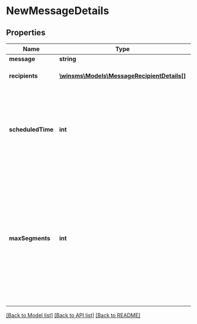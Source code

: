 # NewMessageDetails

## Properties
Name | Type | Description | Notes
------------ | ------------- | ------------- | -------------
**message** | **string** | The SMS text to be sent. | 
**recipients** | [**\winsms\Models\MessageRecipientDetails[]**](MessageRecipientDetails.md) | An array of messageRecipientDetails objects. | 
**scheduledTime** | **int** | ***Optional*** - The date and time that an SMS should be delivered. If not specified, or is set for a date/time prior to the current date/time, the SMS message will be sent immediately.  If specified, this value should have the format YYYYMMDDHHmm. | [optional] 
**maxSegments** | **int** | ***Optional*** - The maximum [GSM Encoded segment count](\&quot;https://support.winsms.co.za/rest/GSM\&quot;) that the message is allowed to utilise.  This defaults to 1, allowing for a maximum GSM Encoded message length of 160 characters.  The maximum value is 6, which allows for a GSM Encoded message length of 918 characters.  If you intend to send a message longer than 160 characters, this value should be specified. | [optional] 

[[Back to Model list]](../README.md#documentation-for-models) [[Back to API list]](../README.md#documentation-for-api-endpoints) [[Back to README]](../README.md)


